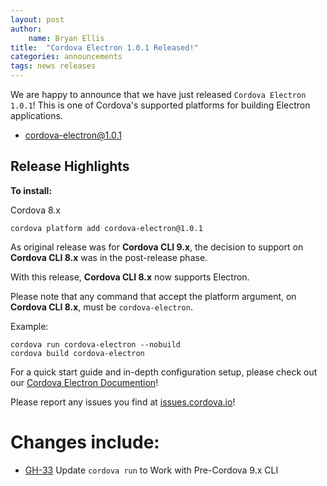 ```yaml
---
layout: post
author:
    name: Bryan Ellis
title:  "Cordova Electron 1.0.1 Released!"
categories: announcements
tags: news releases
---
```


We are happy to announce that we have just released `Cordova Electron 1.0.1`!  This is one of Cordova's supported platforms for building Electron applications.

* [cordova-electron@1.0.1](https://www.npmjs.com/package/cordova-electron)

## Release Highlights

**To install:**

Cordova 8.x
```
cordova platform add cordova-electron@1.0.1
```

As original release was for **Cordova CLI 9.x**, the decision to support on **Cordova CLI 8.x** was in the post-release phase.

With this release, **Cordova CLI 8.x** now supports Electron.

Please note that any command that accept the platform argument, on **Cordova CLI 8.x**, must be `cordova-electron`.

Example:

```
cordova run cordova-electron --nobuild
cordova build cordova-electron
```

For a quick start guide and in-depth configuration setup, please check out our [Cordova Electron Documention](https://github.com/apache/cordova-electron/blob/rel/1.0.1/DOCUMENTATION.md)!

Please report any issues you find at [issues.cordova.io](http://issues.cordova.io/)!

<!--more-->
# Changes include:

* [GH-33](https://github.com/apache/cordova-electron/pull/33) Update `cordova run` to Work with Pre-Cordova 9.x CLI